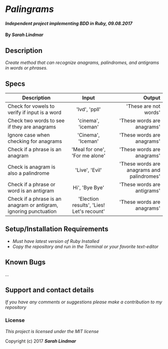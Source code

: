 # _Palingrams_

#### _Independent project implementing BDD in Ruby, 09.08.2017_

#### By _**Sarah Lindmar**_

## Description

_Create method that can recognize anagrams, palindromes, and antigrams in words or phrases._

## Specs

| Description        | Input           | Output  |
| ------------------ |:-------------:| -----:|
| Check for vowels to verify if input is a word    | 'lvd', 'ppll' | 'These are not words' |
| Check two words to see if they are anagrams     | 'cinema', 'iceman'     | 'These words are anagrams'|
| Ignore case when checking for anagrams| 'Cinema', 'Iceman'     | 'These words are anagrams' |
| Check if a phrase is an anagram| 'Meal for one', 'For me alone'     | 'These words are anagrams' |
| Check is anagram is also a palindrome| 'Live', 'Evil'    | 'These words are anagrams and palindromes' |
| Check if a phrase or word is an antigram| Hi', 'Bye Bye'     | 'These words are antigrams' |
| Check if a phrase is an anagram or antigram, ignoring punctuation| 'Election results', 'Lies! Let's recount'  | 'These words are anagrams' |

## Setup/Installation Requirements

* _Must have latest version of Ruby Installed_
* _Copy the repository and run in the Terminal or your favorite text-editor_


## Known Bugs

_..._

## Support and contact details

_If you have any comments or suggestions please make a contribution to my repository_

### License

*This project is licensed under the MIT license*

Copyright (c) 2017 **_Sarah Lindmar_**

